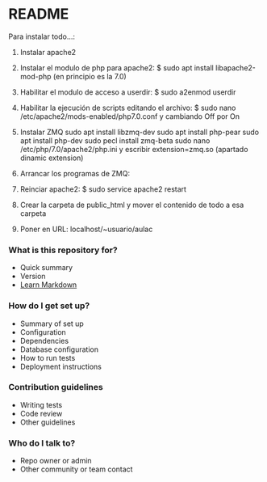 # README #

Para instalar todo...:

1. Instalar apache2
1. Instalar el modulo de php para apache2: $ sudo apt install libapache2-mod-php (en principio es la 7.0)
1. Habilitar el modulo de acceso a userdir: $ sudo a2enmod userdir
1. Habilitar la ejecución de scripts editando el archivo: $ sudo nano /etc/apache2/mods-enabled/php7.0.conf y cambiando Off por On
1. Instalar ZMQ
  sudo apt install libzmq-dev
  sudo apt install php-pear
  sudo apt install php-dev
  sudo pecl install zmq-beta
  sudo nano /etc/php/7.0/apache2/php.ini
  y escribir extension=zmq.so (apartado dinamic extension)
1. Arrancar los programas de ZMQ:
  
1. Reinciar apache2: $ sudo service apache2 restart
1. Crear la carpeta de public_html y mover el contenido de todo a esa carpeta
1. Poner en URL: localhost/~usuario/aulac

### What is this repository for? ###

* Quick summary
* Version
* [Learn Markdown](https://bitbucket.org/tutorials/markdowndemo)

### How do I get set up? ###

* Summary of set up
* Configuration
* Dependencies
* Database configuration
* How to run tests
* Deployment instructions

### Contribution guidelines ###

* Writing tests
* Code review
* Other guidelines

### Who do I talk to? ###

* Repo owner or admin
* Other community or team contact
